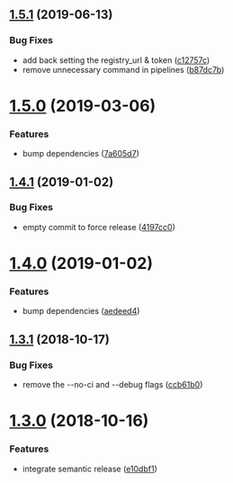 ## [1.5.1](https://bitbucket.org/colorfy/react-native-alias-imports/compare/v1.5.0...v1.5.1) (2019-06-13)


### Bug Fixes

* add back setting the registry_url & token ([c12757c](https://bitbucket.org/colorfy/react-native-alias-imports/commits/c12757c))
* remove unnecessary command in pipelines ([b87dc7b](https://bitbucket.org/colorfy/react-native-alias-imports/commits/b87dc7b))

# [1.5.0](https://bitbucket.org/colorfy/react-native-alias-imports/compare/v1.4.1...v1.5.0) (2019-03-06)


### Features

* bump dependencies ([7a605d7](https://bitbucket.org/colorfy/react-native-alias-imports/commits/7a605d7))

## [1.4.1](https://bitbucket.org/colorfy/react-native-alias-imports/compare/v1.4.0...v1.4.1) (2019-01-02)


### Bug Fixes

* empty commit to force release ([4197cc0](https://bitbucket.org/colorfy/react-native-alias-imports/commits/4197cc0))

# [1.4.0](https://bitbucket.org/colorfy/react-native-alias-imports/compare/v1.3.1...v1.4.0) (2019-01-02)


### Features

* bump dependencies ([aedeed4](https://bitbucket.org/colorfy/react-native-alias-imports/commits/aedeed4))

## [1.3.1](https://bitbucket.org/colorfy/react-native-alias-imports/compare/v1.3.0...v1.3.1) (2018-10-17)


### Bug Fixes

* remove the --no-ci and --debug flags ([ccb61b0](https://bitbucket.org/colorfy/react-native-alias-imports/commits/ccb61b0))

# [1.3.0](https://bitbucket.org/colorfy/react-native-alias-imports/compare/v1.2.3...v1.3.0) (2018-10-16)


### Features

* integrate semantic release ([e10dbf1](https://bitbucket.org/colorfy/react-native-alias-imports/commits/e10dbf1))
